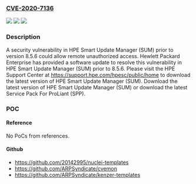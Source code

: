 ### [CVE-2020-7136](https://cve.mitre.org/cgi-bin/cvename.cgi?name=CVE-2020-7136)
![](https://img.shields.io/static/v1?label=Product&message=Smart%20Update%20Manager%20(SUM)&color=blue)
![](https://img.shields.io/static/v1?label=Version&message=Prior%20to%20v8.5.6%20&color=brightgreen)
![](https://img.shields.io/static/v1?label=Vulnerability&message=remote%20denial%20of%20service%20(dos)%3B%20remote%20unauthorized%20access&color=brightgreen)

### Description

A security vulnerability in HPE Smart Update Manager (SUM) prior to version 8.5.6 could allow remote unauthorized access. Hewlett Packard Enterprise has provided a software update to resolve this vulnerability in HPE Smart Update Manager (SUM) prior to 8.5.6. Please visit the HPE Support Center at https://support.hpe.com/hpesc/public/home to download the latest version of HPE Smart Update Manager (SUM). Download the latest version of HPE Smart Update Manager (SUM) or download the latest Service Pack For ProLiant (SPP).

### POC

#### Reference
No PoCs from references.

#### Github
- https://github.com/20142995/nuclei-templates
- https://github.com/ARPSyndicate/cvemon
- https://github.com/ARPSyndicate/kenzer-templates

